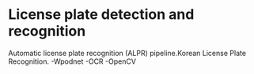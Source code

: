 # License plate detection and recognition
Automatic license plate recognition (ALPR) pipeline.Korean License Plate Recognition.
-Wpodnet
-OCR
-OpenCV

